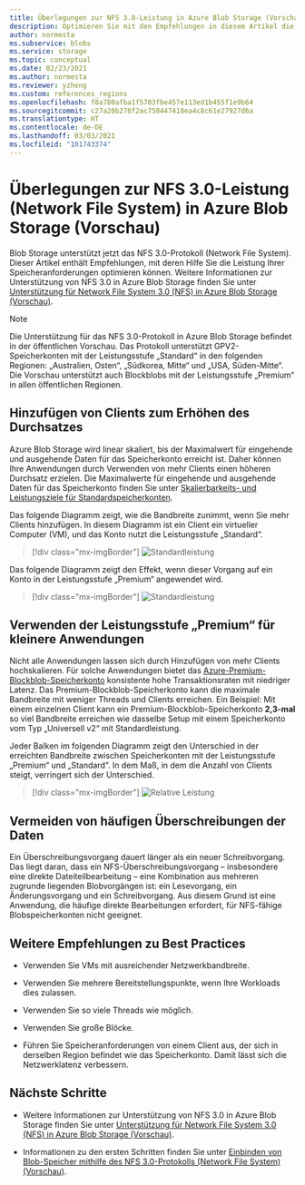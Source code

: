 ```yaml
---
title: Überlegungen zur NFS 3.0-Leistung in Azure Blob Storage (Vorschau) | Microsoft-Dokumentation
description: Optimieren Sie mit den Empfehlungen in diesem Artikel die Leistung Ihrer NFS 3.0-Speicheranforderungen (Network File System).
author: normesta
ms.subservice: blobs
ms.service: storage
ms.topic: conceptual
ms.date: 02/23/2021
ms.author: normesta
ms.reviewer: yzheng
ms.custom: references_regions
ms.openlocfilehash: f8a780afba1f5703fbe457e113ed1b455f1e9b64
ms.sourcegitcommit: c27a20b278f2ac758447418ea4c8c61e27927d6a
ms.translationtype: HT
ms.contentlocale: de-DE
ms.lasthandoff: 03/03/2021
ms.locfileid: "101743374"
---
```

# <a name="network-file-system-nfs-30-performance-considerations-in-azure-blob-storage-preview"></a>Überlegungen zur NFS 3.0-Leistung (Network File System) in Azure Blob Storage (Vorschau)

Blob Storage unterstützt jetzt das NFS 3.0-Protokoll (Network File System). Dieser Artikel enthält Empfehlungen, mit deren Hilfe Sie die Leistung Ihrer Speicheranforderungen optimieren können. Weitere Informationen zur Unterstützung von NFS 3.0 in Azure Blob Storage finden Sie unter [Unterstützung für Network File System 3.0 (NFS) in Azure Blob Storage (Vorschau)](network-file-system-protocol-support.md).

> [!NOTE]
> Die Unterstützung für das NFS 3.0-Protokoll in Azure Blob Storage befindet in der öffentlichen Vorschau. Das Protokoll unterstützt GPV2-Speicherkonten mit der Leistungsstufe „Standard“ in den folgenden Regionen: „Australien, Osten“, „Südkorea, Mitte“ und „USA, Süden-Mitte“. Die Vorschau unterstützt auch Blockblobs mit der Leistungsstufe „Premium“ in allen öffentlichen Regionen.

## <a name="add-clients-to-increase-throughput"></a>Hinzufügen von Clients zum Erhöhen des Durchsatzes 

Azure Blob Storage wird linear skaliert, bis der Maximalwert für eingehende und ausgehende Daten für das Speicherkonto erreicht ist. Daher können Ihre Anwendungen durch Verwenden von mehr Clients einen höheren Durchsatz erzielen.  Die Maximalwerte für eingehende und ausgehende Daten für das Speicherkonto finden Sie unter [Skalierbarkeits- und Leistungsziele für Standardspeicherkonten](../common/scalability-targets-standard-account.md).

Das folgende Diagramm zeigt, wie die Bandbreite zunimmt, wenn Sie mehr Clients hinzufügen. In diesem Diagramm ist ein Client ein virtueller Computer (VM), und das Konto nutzt die Leistungsstufe „Standard“. 

> [!div class="mx-imgBorder"]
> ![Standardleistung](./media/network-file-system-protocol-support-performance/standard-performance-tier.png)

Das folgende Diagramm zeigt den Effekt, wenn dieser Vorgang auf ein Konto in der Leistungsstufe „Premium“ angewendet wird.

> [!div class="mx-imgBorder"]
> ![Standardleistung](./media/network-file-system-protocol-support-performance/premium-performance-tier.png)

## <a name="use-premium-performance-tier-for-small-scale-applications"></a>Verwenden der Leistungsstufe „Premium“ für kleinere Anwendungen

Nicht alle Anwendungen lassen sich durch Hinzufügen von mehr Clients hochskalieren. Für solche Anwendungen bietet das [Azure-Premium-Blockblob-Speicherkonto](storage-blob-create-account-block-blob.md) konsistente hohe Transaktionsraten mit niedriger Latenz. Das Premium-Blockblob-Speicherkonto kann die maximale Bandbreite mit weniger Threads und Clients erreichen. Ein Beispiel: Mit einem einzelnen Client kann ein Premium-Blockblob-Speicherkonto **2,3-mal** so viel Bandbreite erreichen wie dasselbe Setup mit einem Speicherkonto vom Typ „Universell v2“ mit Standardleistung. 

Jeder Balken im folgenden Diagramm zeigt den Unterschied in der erreichten Bandbreite zwischen Speicherkonten mit der Leistungsstufe „Premium“ und „Standard“. In dem Maß, in dem die Anzahl von Clients steigt, verringert sich der Unterschied.  

> [!div class="mx-imgBorder"]
> ![Relative Leistung](./media/network-file-system-protocol-support-performance/relative-performance.png)

## <a name="avoid-frequent-overwrites-on-date"></a>Vermeiden von häufigen Überschreibungen der Daten

Ein Überschreibungsvorgang dauert länger als ein neuer Schreibvorgang. Das liegt daran, dass ein NFS-Überschreibungsvorgang – insbesondere eine direkte Dateiteilbearbeitung – eine Kombination aus mehreren zugrunde liegenden Blobvorgängen ist: ein Lesevorgang, ein Änderungsvorgang und ein Schreibvorgang. Aus diesem Grund ist eine Anwendung, die häufige direkte Bearbeitungen erfordert, für NFS-fähige Blobspeicherkonten nicht geeignet. 

## <a name="other-best-practice-recommendations"></a>Weitere Empfehlungen zu Best Practices 

- Verwenden Sie VMs mit ausreichender Netzwerkbandbreite.

- Verwenden Sie mehrere Bereitstellungspunkte, wenn Ihre Workloads dies zulassen.

- Verwenden Sie so viele Threads wie möglich.

- Verwenden Sie große Blöcke.

- Führen Sie Speicheranforderungen von einem Client aus, der sich in derselben Region befindet wie das Speicherkonto. Damit lässt sich die Netzwerklatenz verbessern.

## <a name="next-steps"></a>Nächste Schritte

- Weitere Informationen zur Unterstützung von NFS 3.0 in Azure Blob Storage finden Sie unter [Unterstützung für Network File System 3.0 (NFS) in Azure Blob Storage (Vorschau)](network-file-system-protocol-support.md).

- Informationen zu den ersten Schritten finden Sie unter [Einbinden von Blob-Speicher mithilfe des NFS 3.0-Protokolls (Network File System) (Vorschau)](network-file-system-protocol-support-how-to.md).
